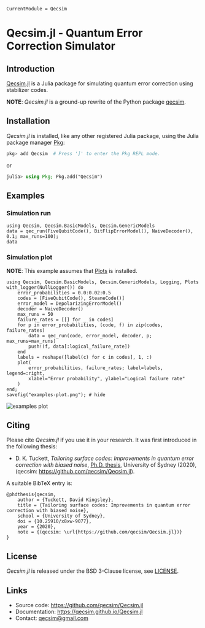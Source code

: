```@meta
CurrentModule = Qecsim
```

# Qecsim.jl - Quantum Error Correction Simulator

## Introduction

[Qecsim.jl](https://github.com/qecsim/Qecsim.jl) is a Julia package for
simulating quantum error correction using stabilizer codes.

**NOTE**: _Qecsim.jl_ is a ground-up rewrite of the Python package
[qecsim](https://github.com/qecsim/qecsim).

## Installation

_Qecsim.jl_ is installed, like any other registered Julia package, using the Julia package
manager [Pkg](https://pkgdocs.julialang.org/):

```julia
pkg> add Qecsim  # Press ']' to enter the Pkg REPL mode.
```
or
```julia
julia> using Pkg; Pkg.add("Qecsim")
```

## Examples

### Simulation run

```@repl
using Qecsim, Qecsim.BasicModels, Qecsim.GenericModels
data = qec_run(FiveQubitCode(), BitFlipErrorModel(), NaiveDecoder(), 0.1; max_runs=100);
data
```

### Simulation plot

**NOTE**: This example assumes that [Plots](https://docs.juliaplots.org) is installed.

```@repl
using Qecsim, Qecsim.BasicModels, Qecsim.GenericModels, Logging, Plots
with_logger(NullLogger()) do
    error_probabilities = 0.0:0.02:0.5
    codes = [FiveQubitCode(), SteaneCode()]
    error_model = DepolarizingErrorModel()
    decoder = NaiveDecoder()
    max_runs = 50
    failure_rates = [[] for _ in codes]
    for p in error_probabilities, (code, f) in zip(codes, failure_rates)
        data = qec_run(code, error_model, decoder, p; max_runs=max_runs)
        push!(f, data[:logical_failure_rate])
    end
    labels = reshape([label(c) for c in codes], 1, :)
    plot(
        error_probabilities, failure_rates; label=labels, legend=:right,
        xlabel="Error probability", ylabel="Logical failure rate"
    )
end;
savefig("examples-plot.png"); # hide
```
![examples plot](examples-plot.png)

## Citing

Please cite _Qecsim.jl_ if you use it in your research. It was first introduced in the
following thesis:

* D. K. Tuckett,
  _Tailoring surface codes: Improvements in quantum error correction with biased noise_,
  [Ph.D. thesis](https://doi.org/10.25910/x8xw-9077),
  University of Sydney (2020), (qecsim: <https://github.com/qecsim/Qecsim.jl>).

A suitable BibTeX entry is:

    @phdthesis{qecsim,
        author = {Tuckett, David Kingsley},
        title = {Tailoring surface codes: Improvements in quantum error correction with biased noise},
        school = {University of Sydney},
        doi = {10.25910/x8xw-9077},
        year = {2020},
        note = {(qecsim: \url{https://github.com/qecsim/Qecsim.jl})}
    }

## License

_Qecsim.jl_ is released under the BSD 3-Clause license, see
[LICENSE](https://github.com/qecsim/Qecsim.jl/blob/main/LICENSE).

## Links

* Source code: <https://github.com/qecsim/Qecsim.jl>
* Documentation: <https://qecsim.github.io/Qecsim.jl>
* Contact: [qecsim@gmail.com](mailto:qecsim@gmail.com)
